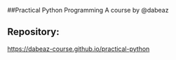 ##Practical Python Programming
A course by @dabeaz

## Repository:
https://dabeaz-course.github.io/practical-python